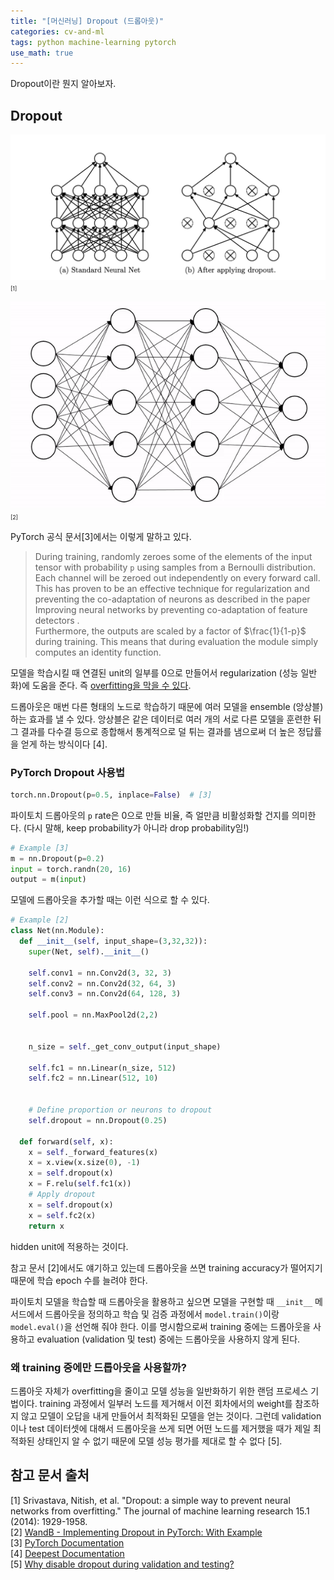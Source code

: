 ```yaml
---
title: "[머신러닝] Dropout (드롭아웃)"
categories: cv-and-ml
tags: python machine-learning pytorch
use_math: true
---
```


Dropout이란 뭔지 알아보자.<br>

## Dropout

![dropout png](/assets/images/220725/dropout_png.png)
<span style="font-size:xx-small">[1]</span>

![dropout gif](/assets/images/220725/dropout.gif)
<span style="font-size:xx-small">[2]</span>

PyTorch 공식 문서[3]에서는 이렇게 말하고 있다.

> During training, randomly zeroes some of the elements of the input tensor with probability `p` using samples from a Bernoulli distribution. Each channel will be zeroed out independently on every forward call.<br>
This has proven to be an effective technique for regularization and preventing the co-adaptation of neurons as described in the paper Improving neural networks by preventing co-adaptation of feature detectors .<br>
Furthermore, the outputs are scaled by a factor of $\frac{1}{1-p}$ ​during training. This means that during evaluation the module simply computes an identity function.

모델을 학습시킬 때 연결된 unit의 일부를 0으로 만들어서 regularization (성능 일반화)에 도움을 준다. 즉 <u>overfitting을 막을 수 있다</u>.

드롭아웃은 매번 다른 형태의 노드로 학습하기 때문에 여러 모델을 ensemble (앙상블) 하는 효과를 낼 수 있다.
앙상블은 같은 데이터로 여러 개의 서로 다른 모델을 훈련한 뒤 그 결과를 다수결 등으로 종합해서 통계적으로 덜 튀는 결과를 냄으로써 더 높은 정답률을 얻게 하는 방식이다 [4].

### PyTorch Dropout 사용법

```python
torch.nn.Dropout(p=0.5, inplace=False)  # [3]
```

파이토치 드롭아웃의 `p` rate은 0으로 만들 비율, 즉 얼만큼 비활성화할 건지를 의미한다. (다시 말해, keep probability가 아니라 drop probability임!)

```python
# Example [3]
m = nn.Dropout(p=0.2)
input = torch.randn(20, 16)
output = m(input)
```

모델에 드롭아웃을 추가할 때는 이런 식으로 할 수 있다.

```python
# Example [2]
class Net(nn.Module):
  def __init__(self, input_shape=(3,32,32)):
    super(Net, self).__init__()

    self.conv1 = nn.Conv2d(3, 32, 3)
    self.conv2 = nn.Conv2d(32, 64, 3)
    self.conv3 = nn.Conv2d(64, 128, 3)

    self.pool = nn.MaxPool2d(2,2)


    n_size = self._get_conv_output(input_shape)

    self.fc1 = nn.Linear(n_size, 512)
    self.fc2 = nn.Linear(512, 10)


    # Define proportion or neurons to dropout
    self.dropout = nn.Dropout(0.25)

  def forward(self, x):
    x = self._forward_features(x)
    x = x.view(x.size(0), -1)
    x = self.dropout(x)
    x = F.relu(self.fc1(x))
    # Apply dropout
    x = self.dropout(x)
    x = self.fc2(x)
    return x
```

hidden unit에 적용하는 것이다.

참고 문서 [2]에서도 얘기하고 있는데 드롭아웃을 쓰면 training accuracy가 떨어지기 때문에 학습 epoch 수를 늘려야 한다.

파이토치 모델을 학습할 때 드롭아웃을 활용하고 싶으면 모델을 구현할 때 `__init__` 메서드에서 드롭아웃을 정의하고 학습 및 검증 과정에서 `model.train()`이랑 `model.eval()`을 선언해 줘야 한다. 이를 명시함으로써 training 중에는 드롭아웃을 사용하고 evaluation (validation 및 test) 중에는 드롭아웃을 사용하지 않게 된다.

### 왜 training 중에만 드롭아웃을 사용할까?

드롭아웃 자체가 overfitting을 줄이고 모델 성능을 일반화하기 위한 랜덤 프로세스 기법이다. training 과정에서 일부러 노드를 제거해서 이전 회차에서의 weight를 참조하지 않고 모델이 오답을 내게 만들어서 최적화된 모델을 얻는 것이다.
그런데 validation이나 test 데이터셋에 대해서 드롭아웃을 쓰게 되면 어떤 노드를 제거했을 때가 제일 최적화된 상태인지 알 수 없기 때문에 모델 성능 평가를 제대로 할 수 없다 [5].

## 참고 문서 출처

[1] Srivastava, Nitish, et al. "Dropout: a simple way to prevent neural networks from overfitting." The journal of machine learning research 15.1 (2014): 1929-1958.<br>
[2] [WandB - Implementing Dropout in PyTorch: With Example](https://wandb.ai/authors/ayusht/reports/Implementing-Dropout-in-PyTorch-With-Example--VmlldzoxNTgwOTE)<br>
[3] [PyTorch Documentation](https://pytorch.org/docs/stable/generated/torch.nn.Dropout.html)<br>
[4] [Deepest Documentation](https://deepestdocs.readthedocs.io/en/latest/004_deep_learning_part_2/0042/)<br>
[5] [Why disable dropout during validation and testing?](https://stackoverflow.com/questions/44223585/why-disable-dropout-during-validation-and-testing)
